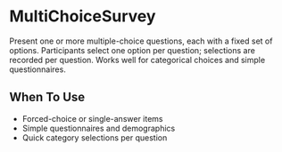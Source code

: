 # MultiChoiceSurvey

Present one or more multiple-choice questions, each with a fixed set of options. Participants select one option per question; selections are recorded per question. Works well for categorical choices and simple questionnaires.

## When To Use

- Forced-choice or single-answer items
- Simple questionnaires and demographics
- Quick category selections per question